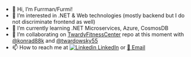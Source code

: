 - 👋 Hi, I’m Furrman/Furmi!
- 👀 I’m interested in .NET & Web technologies (mostly backend but I do not discriminate frontend as well)
- 🌱 I’m currently learning .NET Microservices, Azure, CosmosDB
- 💞️ I’m collaborating on [TwardyFitnessCenter](https://github.com/TwardyFitnessCenter) repo at this moment with [@konrad88k](https://github.com/konrad88k) and [@twardowsky55](https://github.com/twardowsky55)
- 📫 How to reach me at
[![Linkedin](https://i.stack.imgur.com/gVE0j.png) LinkedIn](https://www.linkedin.com/in/hubert-f-92237698/) or [📧 Email](mailto:furmanek.hubert@gmail.com)
